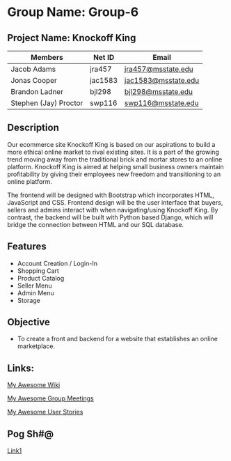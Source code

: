 # Group Name: Group-6
## Project Name: Knockoff King

| Members         | Net ID  | Email               |
| --------------- | ------- | ------------------- |
| Jacob Adams     | jra457  | jra457@msstate.edu  |
| Jonas Cooper    | jac1583 | jac1583@msstate.edu |
| Brandon Ladner  | bjl298  | bjl298@msstate.edu  |
| Stephen (Jay) Proctor | swp116  | swp116@msstate.edu  |


## Description

Our ecommerce site Knockoff King is based on our aspirations to build a more ethical online market to rival existing sites. It is a part of the growing trend moving away from the traditional brick and mortar stores to an online platform. Knockoff King is aimed at helping small business owners maintain profitability by giving their employees new freedom and transitioning to an online platform.  

The frontend will be designed with Bootstrap which incorporates HTML, JavaScript and CSS. Frontend design will be the user interface that buyers, sellers and admins interact with when navigating/using Knockoff King. By contrast, the backend will be built with Python based Django, which will bridge the connection between HTML and our SQL database. 

## Features

* Account Creation / Login-In
* Shopping Cart
* Product Catalog
* Seller Menu
* Admin Menu
* Storage 

## Objective

* To create a front and backend for a website that establishes an online marketplace. 

## Links:
[My Awesome Wiki](../../wiki)

[My Awesome Group Meetings](../../wiki/Group-Meetings)

[My Awesome User Stories](../../wiki/User-Stories)

## Pog Sh#@
[Link1](https://twitter.com/realDonaldTrump/status/1325099845045071873)
